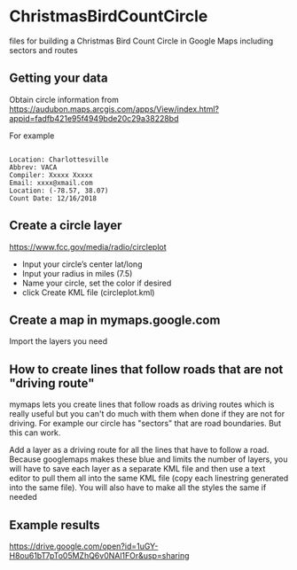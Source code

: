# ChristmasBirdCountCircle
files for building a Christmas Bird Count Circle in Google Maps including sectors and routes

## Getting your data
Obtain circle information from https://audubon.maps.arcgis.com/apps/View/index.html?appid=fadfb421e95f4949bde20c29a38228bd

For example

```kml

Location: Charlottesville
Abbrev: VACA
Compiler: Xxxxx Xxxxx
Email: xxxx@xmail.com
Location: (-78.57, 38.07)
Count Date: 12/16/2018
```

##  Create a circle layer 
https://www.fcc.gov/media/radio/circleplot

+ Input your circle’s center lat/long
+ Input your radius in miles (7.5)
+ Name your circle, set the color if desired
+ click Create KML file (circleplot.kml)

## Create a map in mymaps.google.com

Import the layers you need

## How to create lines that follow roads that are not "driving route"

mymaps lets you create lines that follow roads as driving routes which is really useful but you can't do much with them when done if they are not for driving. For example
our circle has "sectors" that are road boundaries. But this can work.

Add a layer as a driving route for all the lines that have to follow a road. Because googlemaps makes these blue and limits the number of layers, you will have to save each layer as a separate KML file and then use a text editor to pull them all into the same KML file (copy each linestring generated into the same file). You will also have to make all the styles the same if needed

## Example results
https://drive.google.com/open?id=1uGY-H8ou61bT7pTo05MZhQ6v0NAl1FOr&usp=sharing
